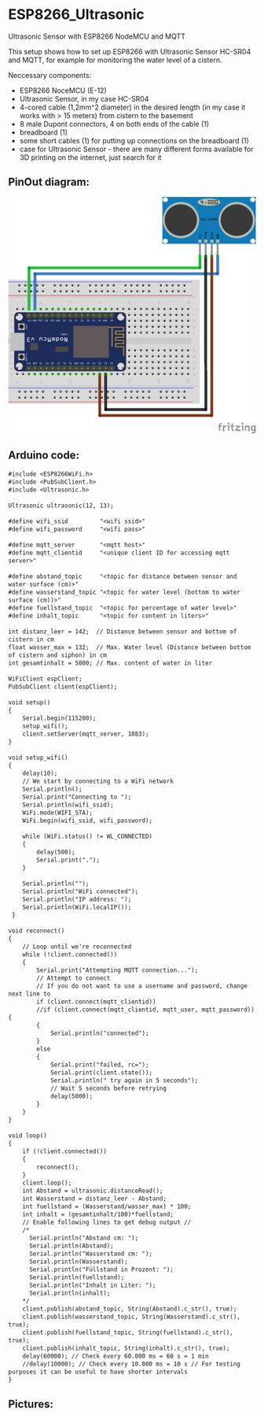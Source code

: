 # ESP8266_Ultrasonic
Ultrasonic Sensor with ESP8266 NodeMCU and MQTT

This setup shows how to set up ESP8266 with Ultrasonic Sensor HC-SR04 and MQTT, for example for monitoring the water level of a cistern.

Neccessary components:
- ESP8266 NoceMCU (E-12)
- Ultrasonic Sensor, in my case HC-SR04
- 4-cored cable (1,2mm^2 diameter) in the desired length (in my case it works with > 15 meters) from cistern to the basement
- 8 male Dupont connectors, 4 on both ends of the cable (1)
- breadboard (1)
- some short cables (1) for putting up connections on the breadboard (1)
- case for Ultrasonic Sensor - there are many different forms available for 3D printing on the internet, just search for it

## PinOut diagram:
![alt text](NodeMCU-Ultrasonic_bb.png "Logo Title Text 1")

## Arduino code:
```
#include <ESP8266WiFi.h>
#include <PubSubClient.h>
#include <Ultrasonic.h>

Ultrasonic ultrasonic(12, 13);

#define wifi_ssid         "<wifi ssid>"
#define wifi_password     "<wifi pass>"

#define mqtt_server       "<mqtt host>"
#define mqtt_clientid     "<unique client ID for accessing mqtt server>"

#define abstand_topic     "<topic for distance between sensor and water surface (cm)>"
#define wasserstand_topic "<topic for water level (bottom to water surface (cm))>"
#define fuellstand_topic  "<topic for percentage of water level>" 
#define inhalt_topic      "<topic for content in liters>"

int distanz_leer = 142;  // Distance between sensor and bottom of cistern in cm
float wasser_max = 132;  // Max. Water level (Distance between bottom of cistern and siphon) in cm
int gesamtinhalt = 5000; // Max. content of water in liter

WiFiClient espClient;
PubSubClient client(espClient);

void setup() 
{
    Serial.begin(115200);
    setup_wifi();
    client.setServer(mqtt_server, 1883);
}

void setup_wifi() 
{
    delay(10);
    // We start by connecting to a WiFi network
    Serial.println();
    Serial.print("Connecting to ");
    Serial.println(wifi_ssid);
    WiFi.mode(WIFI_STA);
    WiFi.begin(wifi_ssid, wifi_password);

    while (WiFi.status() != WL_CONNECTED) 
    {
        delay(500);
        Serial.print(".");
    }

    Serial.println("");
    Serial.println("WiFi connected");
    Serial.println("IP address: ");
    Serial.println(WiFi.localIP());
 }

void reconnect()  
{
    // Loop until we're reconnected
    while (!client.connected()) 
    {
        Serial.print("Attempting MQTT connection...");
        // Attempt to connect
        // If you do not want to use a username and password, change next line to
        if (client.connect(mqtt_clientid)) 
        //if (client.connect(mqtt_clientid, mqtt_user, mqtt_password)) {
        {
            Serial.println("connected");
        } 
        else 
        {
            Serial.print("failed, rc=");
            Serial.print(client.state());
            Serial.println(" try again in 5 seconds");
            // Wait 5 seconds before retrying
            delay(5000);
        }
    }
}

void loop() 
{
    if (!client.connected()) 
    {
        reconnect();
    }
    client.loop();
    int Abstand = ultrasonic.distanceRead();
    int Wasserstand = distanz_leer - Abstand;
    int fuellstand = (Wasserstand/wasser_max) * 100;
    int inhalt = (gesamtinhalt/100)*fuellstand;
    // Enable following lines to get debug output //
    /*
      Serial.println("Abstand cm: ");
      Serial.println(Abstand);
      Serial.println("Wasserstand cm: ");
      Serial.println(Wasserstand);
      Serial.println("Füllstand in Prozent: ");
      Serial.println(fuellstand);
      Serial.println("Inhalt in Liter: ");
      Serial.println(inhalt);
    */
    client.publish(abstand_topic, String(Abstand).c_str(), true);
    client.publish(wasserstand_topic, String(Wasserstand).c_str(), true);
    client.publish(fuellstand_topic, String(fuellstand).c_str(), true);
    client.publish(inhalt_topic, String(inhalt).c_str(), true);
    delay(60000); // Check every 60.000 ms = 60 s = 1 min
    //delay(10000); // Check every 10.000 ms = 10 s // For testing purposes it can be useful to have shorter intervals
}
```

## Pictures:
